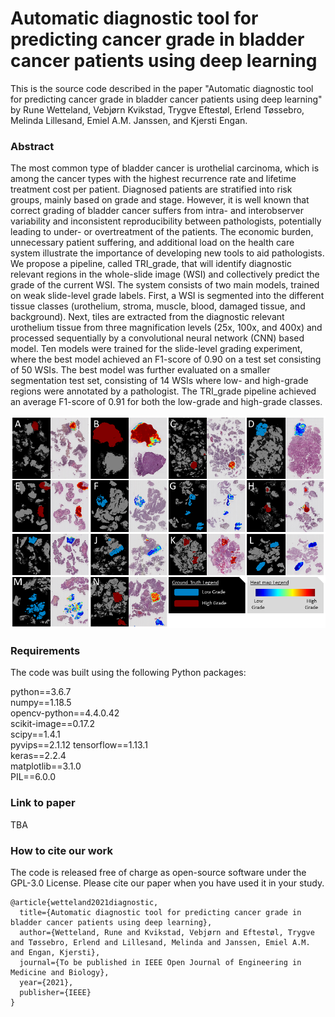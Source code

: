 # Automatic diagnostic tool for predicting cancer grade in bladder cancer patients using deep learning

This is the source code described in the paper "Automatic diagnostic tool for predicting cancer grade in bladder cancer patients using deep learning" by Rune Wetteland, Vebjørn Kvikstad, Trygve Eftestøl, Erlend Tøssebro, Melinda Lillesand, Emiel A.M. Janssen, and Kjersti Engan.

### Abstract
The most common type of bladder cancer is urothelial carcinoma, which is among the cancer types with the highest recurrence rate and lifetime treatment cost per patient. Diagnosed patients are stratified into risk groups, mainly based on grade and stage. However, it is well known that correct grading of bladder cancer suffers from intra- and interobserver variability and inconsistent reproducibility between pathologists, potentially leading to under- or overtreatment of the patients. The economic burden, unnecessary patient suffering, and additional load on the health care system illustrate the importance of developing new tools to aid pathologists. We propose a pipeline, called TRI_grade, that will identify diagnostic relevant regions in the whole-slide image (WSI) and collectively predict the grade of the current WSI. The system consists of two main models, trained on weak slide-level grade labels. First, a WSI is segmented into the different tissue classes (urothelium, stroma, muscle, blood, damaged tissue, and background). Next, tiles are extracted from the diagnostic relevant urothelium tissue from three magnification levels (25x, 100x, and 400x) and processed sequentially by a convolutional neural network (CNN) based model. Ten models were trained for the slide-level grading experiment, where the best model achieved an F1-score of 0.90 on a test set consisting of 50 WSIs. The best model was further evaluated on a smaller segmentation test set, consisting of 14 WSIs where low- and high-grade regions were annotated by a pathologist. The TRI_grade pipeline achieved an average F1-score of 0.91 for both the low-grade and high-grade classes.

![alt text](images/segmentation_vs_groundtruth.png?raw=true)

### Requirements

The code was built using the following Python packages:

python==3.6.7  
numpy==1.18.5  
opencv-python==4.4.0.42  
scikit-image==0.17.2  
scipy==1.4.1  
pyvips==2.1.12
tensorflow==1.13.1  
keras==2.2.4  
matplotlib==3.1.0  
PIL==6.0.0  

### Link to paper
TBA

### How to cite our work
The code is released free of charge as open-source software under the GPL-3.0 License. Please cite our paper when you have used it in your study.
```
@article{wetteland2021diagnostic,
  title={Automatic diagnostic tool for predicting cancer grade in bladder cancer patients using deep learning},
  author={Wetteland, Rune and Kvikstad, Vebjørn and Eftestøl, Trygve and Tøssebro, Erlend and Lillesand, Melinda and Janssen, Emiel A.M. and Engan, Kjersti},
  journal={To be published in IEEE Open Journal of Engineering in Medicine and Biology},
  year={2021},
  publisher={IEEE}
}

```
